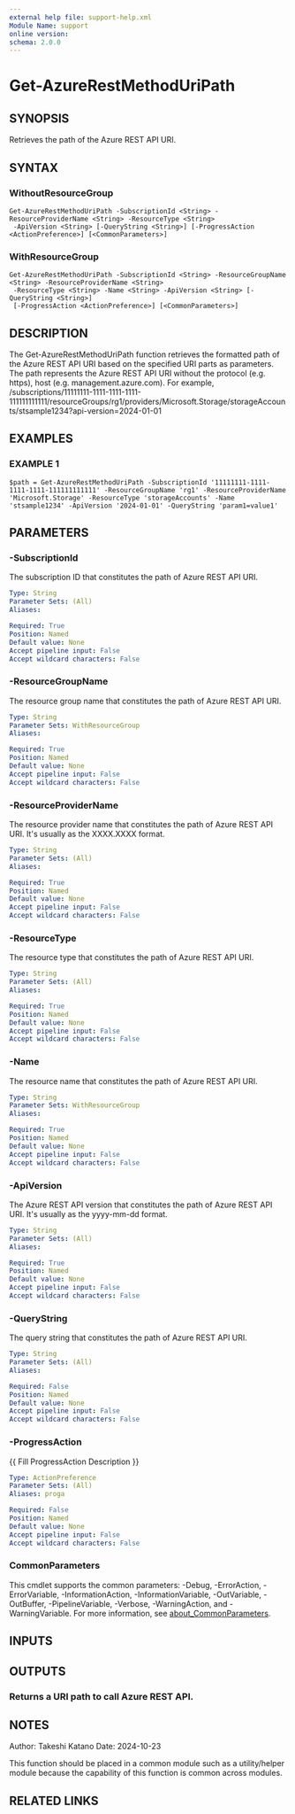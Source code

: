 ```yaml
---
external help file: support-help.xml
Module Name: support
online version:
schema: 2.0.0
---
```


# Get-AzureRestMethodUriPath

## SYNOPSIS
Retrieves the path of the Azure REST API URI.

## SYNTAX

### WithoutResourceGroup
```
Get-AzureRestMethodUriPath -SubscriptionId <String> -ResourceProviderName <String> -ResourceType <String>
 -ApiVersion <String> [-QueryString <String>] [-ProgressAction <ActionPreference>] [<CommonParameters>]
```

### WithResourceGroup
```
Get-AzureRestMethodUriPath -SubscriptionId <String> -ResourceGroupName <String> -ResourceProviderName <String>
 -ResourceType <String> -Name <String> -ApiVersion <String> [-QueryString <String>]
 [-ProgressAction <ActionPreference>] [<CommonParameters>]
```

## DESCRIPTION
The Get-AzureRestMethodUriPath function retrieves the formatted path of the Azure REST API URI based on the specified URI parts as parameters.
The path represents the Azure REST API URI without the protocol (e.g.
https), host (e.g.
management.azure.com).
For example,
/subscriptions/11111111-1111-1111-1111-111111111111/resourceGroups/rg1/providers/Microsoft.Storage/storageAccounts/stsample1234?api-version=2024-01-01

## EXAMPLES

### EXAMPLE 1
```
$path = Get-AzureRestMethodUriPath -SubscriptionId '11111111-1111-1111-1111-111111111111' -ResourceGroupName 'rg1' -ResourceProviderName 'Microsoft.Storage' -ResourceType 'storageAccounts' -Name 'stsample1234' -ApiVersion '2024-01-01' -QueryString 'param1=value1'
```

## PARAMETERS

### -SubscriptionId
The subscription ID that constitutes the path of Azure REST API URI.

```yaml
Type: String
Parameter Sets: (All)
Aliases:

Required: True
Position: Named
Default value: None
Accept pipeline input: False
Accept wildcard characters: False
```

### -ResourceGroupName
The resource group name that constitutes the path of Azure REST API URI.

```yaml
Type: String
Parameter Sets: WithResourceGroup
Aliases:

Required: True
Position: Named
Default value: None
Accept pipeline input: False
Accept wildcard characters: False
```

### -ResourceProviderName
The resource provider name that constitutes the path of Azure REST API URI.
It's usually as the XXXX.XXXX format.

```yaml
Type: String
Parameter Sets: (All)
Aliases:

Required: True
Position: Named
Default value: None
Accept pipeline input: False
Accept wildcard characters: False
```

### -ResourceType
The resource type that constitutes the path of Azure REST API URI.

```yaml
Type: String
Parameter Sets: (All)
Aliases:

Required: True
Position: Named
Default value: None
Accept pipeline input: False
Accept wildcard characters: False
```

### -Name
The resource name that constitutes the path of Azure REST API URI.

```yaml
Type: String
Parameter Sets: WithResourceGroup
Aliases:

Required: True
Position: Named
Default value: None
Accept pipeline input: False
Accept wildcard characters: False
```

### -ApiVersion
The Azure REST API version that constitutes the path of Azure REST API URI.
It's usually as the yyyy-mm-dd format.

```yaml
Type: String
Parameter Sets: (All)
Aliases:

Required: True
Position: Named
Default value: None
Accept pipeline input: False
Accept wildcard characters: False
```

### -QueryString
The query string that constitutes the path of Azure REST API URI.

```yaml
Type: String
Parameter Sets: (All)
Aliases:

Required: False
Position: Named
Default value: None
Accept pipeline input: False
Accept wildcard characters: False
```

### -ProgressAction
{{ Fill ProgressAction Description }}

```yaml
Type: ActionPreference
Parameter Sets: (All)
Aliases: proga

Required: False
Position: Named
Default value: None
Accept pipeline input: False
Accept wildcard characters: False
```

### CommonParameters
This cmdlet supports the common parameters: -Debug, -ErrorAction, -ErrorVariable, -InformationAction, -InformationVariable, -OutVariable, -OutBuffer, -PipelineVariable, -Verbose, -WarningAction, and -WarningVariable. For more information, see [about_CommonParameters](http://go.microsoft.com/fwlink/?LinkID=113216).

## INPUTS

## OUTPUTS

### Returns a URI path to call Azure REST API.
## NOTES
Author: Takeshi Katano
Date: 2024-10-23

This function should be placed in a common module such as a utility/helper module because the capability of this function is common across modules.

## RELATED LINKS
